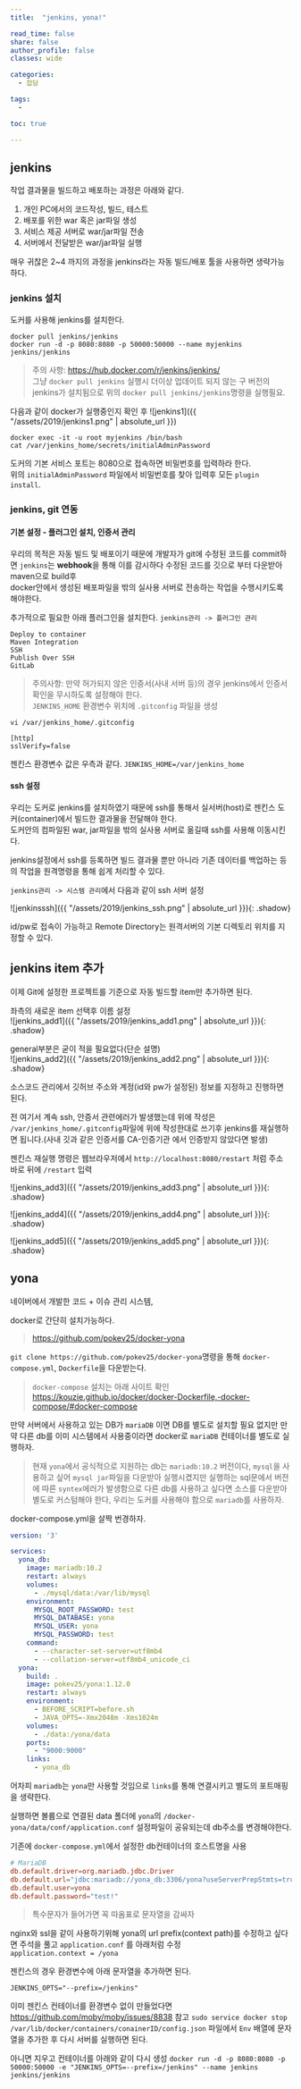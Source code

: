 ```yaml
---
title:  "jenkins, yona!"

read_time: false
share: false
author_profile: false
classes: wide

categories:
  - 잡담

tags:
  - 

toc: true

---
```


## jenkins

작업 결과물을 빌드하고 배포하는 과정은 아래와 같다.  

1. 개인 PC에서의 코드작성, 빌드, 테스트  
2. 배포를 위한 war 혹은 jar파일 생성  
3. 서비스 제공 서버로 war/jar파일 전송  
4. 서버에서 전달받은 war/jar파일 실행  

매우 귀찮은 2~4 까지의 과정을 jenkins라는 자동 빌드/배포 툴을 사용하면 생략가능하다.  

### jenkins 설치

도커를 사용해 jenkins를 설치한다.  
```
docker pull jenkins/jenkins
docker run -d -p 8080:8080 -p 50000:50000 --name myjenkins jenkins/jenkins
```

> 주의 사항: https://hub.docker.com/r/jenkins/jenkins/   
> 그냥 `docker pull jenkins` 실행시 더이상 업데이트 되지 않는 구 버전의 jenkins가 설치됨으로 위의 `docker pull jenkins/jenkins`명령을 실행필요.    


다음과 같이 docker가 실행중인지 확인 후 
![jenkins1]({{ "/assets/2019/jenkins1.png" | absolute_url }})   

```
docker exec -it -u root myjenkins /bin/bash
cat /var/jenkins_home/secrets/initialAdminPassword
```

도커의 기본 서비스 포트는 8080으로 접속하면 비밀번호를 입력하라 한다.  
위의 `initialAdminPassword` 파일에서 비밀번호를 찾아 입력후 모든 `plugin install`.   


### jenkins, git 연동

#### 기본 설정 - 플러그인 설치, 인증서 관리  

우리의 목적은 자동 빌드 및 배포이기 때문에 개발자가 git에 수정된 코드를 commit하면 
`jenkins`는 **webhook**을 통해 이를 감시하다 수정된 코드를 깃으로 부터 다운받아 maven으로 build후  
docker안에서 생성된 배포파일을 밖의 실사용 서버로 전송하는 작업을 수행시키도록 해야한다.  

추가적으로 필요한 아래 플러그인을 설치한다. `jenkins관리 -> 플러그인 관리`

```
Deploy to container  
Maven Integration  
SSH  
Publish Over SSH  
GitLab  
```


> 주의사항: 만약 허가되지 않은 인증서(사내 서버 등)의 경우 jenkins에서 인증서 확인을 무시하도록 설정해야 한다.  
`JENKINS_HOME` 환경변수 위치에 `.gitconfig` 파일을 생성  

```
vi /var/jenkins_home/.gitconfig

[http]
sslVerify=false
```

젠킨스 환경변수 값은 우측과 같다.  `JENKINS_HOME=/var/jenkins_home`  

#### ssh 설정  

우리는 도커로 jenkins를 설치하였기 때문에 ssh를 통해서 실서버(host)로 젠킨스 도커(container)에서 빌드한 결과물을 전달해야 한다.  
도커안의 컴파일된 war, jar파일을 밖의 실사용 서버로 옮길때 ssh를 사용해 이동시킨다.  

jenkins설정에서 ssh를 등록하면 빌드 결과물 뿐만 아니라 기존 데이터를 백업하는 등의 작업을 원격명령을 통해 쉽게 처리할 수 있다.  

`jenkins관리 -> 시스템 관리`에서 다음과 같이 ssh 서버 설정  

![jenkinsssh]({{ "/assets/2019/jenkins_ssh.png" | absolute_url }}){: .shadow}  

id/pw로 접속이 가능하고 Remote Directory는 원격서버의 기본 디렉토리 위치를 지정할 수 있다. 

## jenkins item 추가

이제 Git에 설정한 프로젝트를 기준으로 자동 빌드할 item만 추가하면 된다.  

좌측의 새로운 item 선택후 이름 설정  
![jenkins_add1]({{ "/assets/2019/jenkins_add1.png" | absolute_url }}){: .shadow}  

general부분은 굳이 적을 필요없다(단순 설명)  
![jenkins_add2]({{ "/assets/2019/jenkins_add2.png" | absolute_url }}){: .shadow}  

소스코드 관리에서 깃허브 주소와 계정(id와 pw가 설정된) 정보를 지정하고 진행하면 된다.  

전 여기서 계속 ssh, 안증서 관련에러가 발생했는데 위에 작성은 `/var/jenkins_home/.gitconfig`파일에 위에 작성한대로 쓰기후 jenkins를 재실행하면 됩니다.(사내 깃과 같은 인증서를 CA-인증기관 에서 인증받지 않았다면 발생)  

젠킨스 재실행 명령은 웹브라우저에서 `http://localhost:8080/restart` 처럼 주소 바로 뒤에 `/restart` 입력  


![jenkins_add3]({{ "/assets/2019/jenkins_add3.png" | absolute_url }}){: .shadow}  

![jenkins_add4]({{ "/assets/2019/jenkins_add4.png" | absolute_url }}){: .shadow}  

![jenkins_add5]({{ "/assets/2019/jenkins_add5.png" | absolute_url }}){: .shadow}  


## yona

네이버에서 개발한 코드 + 이슈 관리 시스템,

docker로 간단히 설치가능하다.  

> https://github.com/pokev25/docker-yona

`git clone https://github.com/pokev25/docker-yona`명령을 통해 `docker-compose.yml`, `Dockerfile`을 다운받는다.  

> `docker-compose` 설치는 아래 사이트 확인  
> https://kouzie.github.io/docker/docker-Dockerfile,-docker-compose/#docker-compose

만약 서버에서 사용하고 있는 DB가 `mariaDB` 이면 DB를 별도로 설치할 필요 없지만 만약 다른 db를 이미 시스템에서 사용중이라면 docker로 `mariaDB` 컨테이너를 별도로 실행하자.  

> 현재 `yona`에서 공식적으로 지원하는 db는 `mariadb:10.2` 버전이다, `mysql`을 사용하고 싶어 `mysql jar`파일을 다운받아 실행시켰지만 실행하는 sql문에서 버전에 따른 `syntex`에러가 발생함으로 다른 db를 사용하고 싶다면 소스를 다운받아 별도로 커스텀해야 한다, 우리는 도커를 사용해야 함으로 `mariadb`를 사용하자.  

docker-compose.yml을 살짝 번경하자.  

```yml
version: '3'

services:
  yona_db:
    image: mariadb:10.2
    restart: always
    volumes:
      - ./mysql/data:/var/lib/mysql
    environment:
      MYSQL_ROOT_PASSWORD: test
      MYSQL_DATABASE: yona
      MYSQL_USER: yona
      MYSQL_PASSWORD: test
    command:
      - --character-set-server=utf8mb4
      - --collation-server=utf8mb4_unicode_ci
  yona:
    build: .
    image: pokev25/yona:1.12.0
    restart: always
    environment:
      - BEFORE_SCRIPT=before.sh
      - JAVA_OPTS=-Xmx2048m -Xms1024m
    volumes:
      - ./data:/yona/data
    ports:
      - "9000:9000"
    links:
      - yona_db
```

어차피 `mariadb`는 `yona`만 사용할 것임으로 `links`를 통해 연결시키고 별도의 포트매핑을 생략한다.  

실행하면 볼륨으로 연결된 data 폴더에 `yona`의 `/docker-yona/data/conf/application.conf` 설정파일이 공유되는데 db주소를 변경해야한다.  

기존에 `docker-compose.yml`에서 설정한 db컨테이너의 호스트명을 사용  

```conf
# MariaDB
db.default.driver=org.mariadb.jdbc.Driver
db.default.url="jdbc:mariadb://yona_db:3306/yona?useServerPrepStmts=true"
db.default.user=yona
db.default.password="test!"
```

> 특수문자가 들어가면 꼭 따옴표로 문자열을 감싸자

nginx와 ssl을 같이 사용하기위해 yona의 url prefix(context path)를 수정하고 싶다면 
주석을 풀고 `application.conf` 를 아래처럼 수정   
`application.context = /yona`  

젠킨스의 경우 환경변수에 아래 문자열을 추가하면 된다.  

`JENKINS_OPTS="--prefix=/jenkins"`

이미 젠킨스 컨테이너를 환경변수 없이 만들었다면 https://github.com/moby/moby/issues/8838 참고
`sudo service docker stop`
`/var/lib/docker/containers/conainerID/config.json` 파일에서 `Env` 배열에 문자열을 추가한 후 다시 서버를 실행하면 된다.  

아니면 지우고 컨테이너를 아래와 같이 다시 생성
`docker run -d -p 8080:8080 -p 50000:50000 -e "JENKINS_OPTS=--prefix=/jenkins" --name jenkins jenkins/jenkins`
